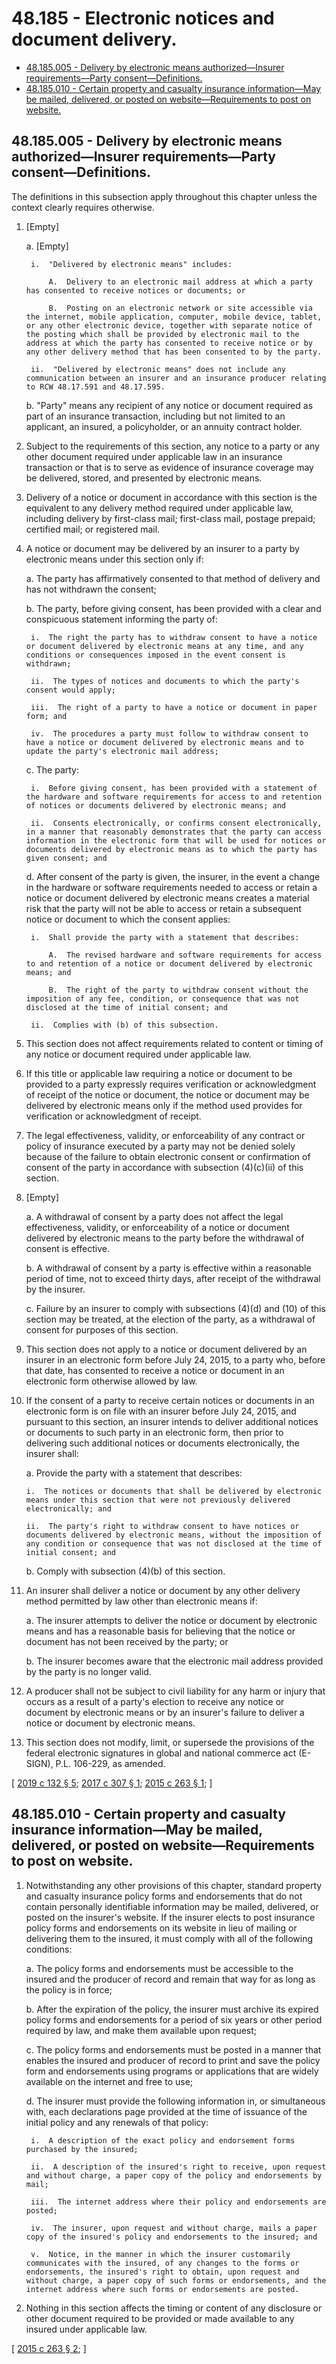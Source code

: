 # 48.185 - Electronic notices and document delivery.
* [48.185.005 - Delivery by electronic means authorized—Insurer requirements—Party consent—Definitions.](#48185005---delivery-by-electronic-means-authorizedinsurer-requirementsparty-consentdefinitions)
* [48.185.010 - Certain property and casualty insurance information—May be mailed, delivered, or posted on website—Requirements to post on website.](#48185010---certain-property-and-casualty-insurance-informationmay-be-mailed-delivered-or-posted-on-websiterequirements-to-post-on-website)
## 48.185.005 - Delivery by electronic means authorized—Insurer requirements—Party consent—Definitions.
The definitions in this subsection apply throughout this chapter unless the context clearly requires otherwise.

1. [Empty]

    a.  [Empty]

        i.  "Delivered by electronic means" includes:

            A.  Delivery to an electronic mail address at which a party has consented to receive notices or documents; or

            B.  Posting on an electronic network or site accessible via the internet, mobile application, computer, mobile device, tablet, or any other electronic device, together with separate notice of the posting which shall be provided by electronic mail to the address at which the party has consented to receive notice or by any other delivery method that has been consented to by the party.

        ii.  "Delivered by electronic means" does not include any communication between an insurer and an insurance producer relating to RCW 48.17.591 and 48.17.595.

    b.  "Party" means any recipient of any notice or document required as part of an insurance transaction, including but not limited to an applicant, an insured, a policyholder, or an annuity contract holder.

2. Subject to the requirements of this section, any notice to a party or any other document required under applicable law in an insurance transaction or that is to serve as evidence of insurance coverage may be delivered, stored, and presented by electronic means.

3. Delivery of a notice or document in accordance with this section is the equivalent to any delivery method required under applicable law, including delivery by first-class mail; first-class mail, postage prepaid; certified mail; or registered mail.

4. A notice or document may be delivered by an insurer to a party by electronic means under this section only if:

    a.  The party has affirmatively consented to that method of delivery and has not withdrawn the consent;

    b.  The party, before giving consent, has been provided with a clear and conspicuous statement informing the party of:

        i.  The right the party has to withdraw consent to have a notice or document delivered by electronic means at any time, and any conditions or consequences imposed in the event consent is withdrawn;

        ii.  The types of notices and documents to which the party's consent would apply;

        iii.  The right of a party to have a notice or document in paper form; and

        iv.  The procedures a party must follow to withdraw consent to have a notice or document delivered by electronic means and to update the party's electronic mail address;

    c.  The party:

        i.  Before giving consent, has been provided with a statement of the hardware and software requirements for access to and retention of notices or documents delivered by electronic means; and

        ii.  Consents electronically, or confirms consent electronically, in a manner that reasonably demonstrates that the party can access information in the electronic form that will be used for notices or documents delivered by electronic means as to which the party has given consent; and

    d.  After consent of the party is given, the insurer, in the event a change in the hardware or software requirements needed to access or retain a notice or document delivered by electronic means creates a material risk that the party will not be able to access or retain a subsequent notice or document to which the consent applies:

        i.  Shall provide the party with a statement that describes:

            A.  The revised hardware and software requirements for access to and retention of a notice or document delivered by electronic means; and

            B.  The right of the party to withdraw consent without the imposition of any fee, condition, or consequence that was not disclosed at the time of initial consent; and

        ii.  Complies with (b) of this subsection.

5. This section does not affect requirements related to content or timing of any notice or document required under applicable law.

6. If this title or applicable law requiring a notice or document to be provided to a party expressly requires verification or acknowledgment of receipt of the notice or document, the notice or document may be delivered by electronic means only if the method used provides for verification or acknowledgment of receipt.

7. The legal effectiveness, validity, or enforceability of any contract or policy of insurance executed by a party may not be denied solely because of the failure to obtain electronic consent or confirmation of consent of the party in accordance with subsection (4)(c)(ii) of this section.

8. [Empty]

    a.  A withdrawal of consent by a party does not affect the legal effectiveness, validity, or enforceability of a notice or document delivered by electronic means to the party before the withdrawal of consent is effective.

    b.  A withdrawal of consent by a party is effective within a reasonable period of time, not to exceed thirty days, after receipt of the withdrawal by the insurer.

    c.  Failure by an insurer to comply with subsections (4)(d) and (10) of this section may be treated, at the election of the party, as a withdrawal of consent for purposes of this section.

9. This section does not apply to a notice or document delivered by an insurer in an electronic form before July 24, 2015, to a party who, before that date, has consented to receive a notice or document in an electronic form otherwise allowed by law.

10. If the consent of a party to receive certain notices or documents in an electronic form is on file with an insurer before July 24, 2015, and pursuant to this section, an insurer intends to deliver additional notices or documents to such party in an electronic form, then prior to delivering such additional notices or documents electronically, the insurer shall:

    a.  Provide the party with a statement that describes:

        i.  The notices or documents that shall be delivered by electronic means under this section that were not previously delivered electronically; and

        ii.  The party's right to withdraw consent to have notices or documents delivered by electronic means, without the imposition of any condition or consequence that was not disclosed at the time of initial consent; and

    b.  Comply with subsection (4)(b) of this section.

11. An insurer shall deliver a notice or document by any other delivery method permitted by law other than electronic means if:

    a.  The insurer attempts to deliver the notice or document by electronic means and has a reasonable basis for believing that the notice or document has not been received by the party; or

    b.  The insurer becomes aware that the electronic mail address provided by the party is no longer valid.

12. A producer shall not be subject to civil liability for any harm or injury that occurs as a result of a party's election to receive any notice or document by electronic means or by an insurer's failure to deliver a notice or document by electronic means.

13. This section does not modify, limit, or supersede the provisions of the federal electronic signatures in global and national commerce act (E-SIGN), P.L. 106-229, as amended.

\[ [2019 c 132 § 5](http://lawfilesext.leg.wa.gov/biennium/2019-20/Pdf/Bills/Session%20Laws/House/1908.SL.pdf?cite=2019%20c%20132%20§%205); [2017 c 307 § 1](http://lawfilesext.leg.wa.gov/biennium/2017-18/Pdf/Bills/Session%20Laws/House/1845-S.SL.pdf?cite=2017%20c%20307%20§%201); [2015 c 263 § 1](http://lawfilesext.leg.wa.gov/biennium/2015-16/Pdf/Bills/Session%20Laws/Senate/5471.SL.pdf?cite=2015%20c%20263%20§%201); \]

## 48.185.010 - Certain property and casualty insurance information—May be mailed, delivered, or posted on website—Requirements to post on website.
1. Notwithstanding any other provisions of this chapter, standard property and casualty insurance policy forms and endorsements that do not contain personally identifiable information may be mailed, delivered, or posted on the insurer's website. If the insurer elects to post insurance policy forms and endorsements on its website in lieu of mailing or delivering them to the insured, it must comply with all of the following conditions:

    a.  The policy forms and endorsements must be accessible to the insured and the producer of record and remain that way for as long as the policy is in force;

    b.  After the expiration of the policy, the insurer must archive its expired policy forms and endorsements for a period of six years or other period required by law, and make them available upon request;

    c.  The policy forms and endorsements must be posted in a manner that enables the insured and producer of record to print and save the policy form and endorsements using programs or applications that are widely available on the internet and free to use;

    d.  The insurer must provide the following information in, or simultaneous with, each declarations page provided at the time of issuance of the initial policy and any renewals of that policy:

        i.  A description of the exact policy and endorsement forms purchased by the insured;

        ii.  A description of the insured's right to receive, upon request and without charge, a paper copy of the policy and endorsements by mail;

        iii.  The internet address where their policy and endorsements are posted;

        iv.  The insurer, upon request and without charge, mails a paper copy of the insured's policy and endorsements to the insured; and

        v.  Notice, in the manner in which the insurer customarily communicates with the insured, of any changes to the forms or endorsements, the insured's right to obtain, upon request and without charge, a paper copy of such forms or endorsements, and the internet address where such forms or endorsements are posted.

2. Nothing in this section affects the timing or content of any disclosure or other document required to be provided or made available to any insured under applicable law.

\[ [2015 c 263 § 2](http://lawfilesext.leg.wa.gov/biennium/2015-16/Pdf/Bills/Session%20Laws/Senate/5471.SL.pdf?cite=2015%20c%20263%20§%202); \]


